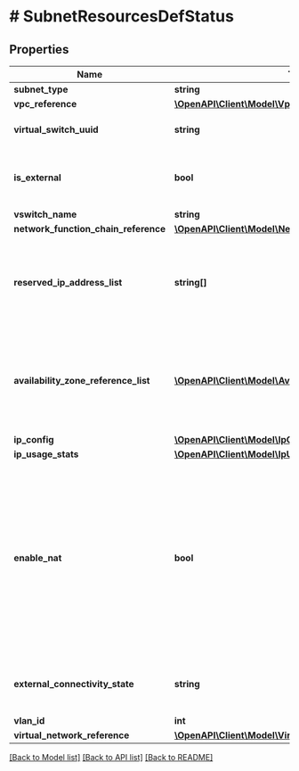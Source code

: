 # # SubnetResourcesDefStatus

## Properties

Name | Type | Description | Notes
------------ | ------------- | ------------- | -------------
**subnet_type** | **string** |  | [optional]
**vpc_reference** | [**\OpenAPI\Client\Model\VpcReference**](VpcReference.md) |  | [optional]
**virtual_switch_uuid** | **string** | Reference to virtual switch | [optional]
**is_external** | **bool** | Whether the subnet is external subnet or not. | [optional]
**vswitch_name** | **string** |  | [optional]
**network_function_chain_reference** | [**\OpenAPI\Client\Model\NetworkFunctionChainReference**](NetworkFunctionChainReference.md) |  | [optional]
**reserved_ip_address_list** | **string[]** | List of IPs that are not considered while allocating IP addresses to Atlas ports. | [optional]
**availability_zone_reference_list** | [**\OpenAPI\Client\Model\AvailabilityZoneReference[]**](AvailabilityZoneReference.md) | List of availability zones from which resources are derived (Only supported on Xi). | [optional]
**ip_config** | [**\OpenAPI\Client\Model\IpConfig**](IpConfig.md) |  | [optional]
**ip_usage_stats** | [**\OpenAPI\Client\Model\IpUsageStats**](IpUsageStats.md) |  | [optional]
**enable_nat** | **bool** | Whether NAT should be performed for VPCs attaching to the subnet. This field is supported only for external subnets. NAT is enabled by default on external subnets. | [optional]
**external_connectivity_state** | **string** | External connectivity state (Only supported on Xi) | [optional]
**vlan_id** | **int** |  | [optional]
**virtual_network_reference** | [**\OpenAPI\Client\Model\VirtualNetworkReference**](VirtualNetworkReference.md) |  | [optional]

[[Back to Model list]](../../README.md#models) [[Back to API list]](../../README.md#endpoints) [[Back to README]](../../README.md)

